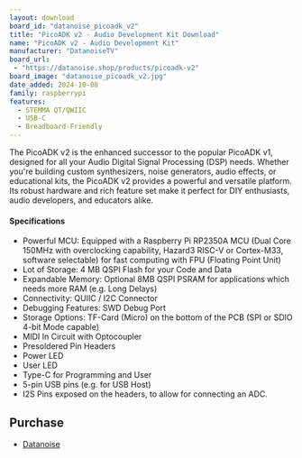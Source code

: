 ```yaml
---
layout: download
board_id: "datanoise_picoadk_v2"
title: "PicoADK v2 - Audio Development Kit Download"
name: "PicoADK v2 - Audio Development Kit"
manufacturer: "DatanoiseTV"
board_url:
 - "https://datanoise.shop/products/picoadk-v2"
board_image: "datanoise_picoadk_v2.jpg"
date_added: 2024-10-08
family: raspberrypi
features:
  - STEMMA QT/QWIIC
  - USB-C
  - Breadboard-Friendly
---
```


The PicoADK v2 is the enhanced successor to the popular PicoADK v1, designed for all your Audio Digital Signal Processing (DSP) needs. Whether you're building custom synthesizers, noise generators, audio effects, or educational kits, the PicoADK v2 provides a powerful and versatile platform. Its robust hardware and rich feature set make it perfect for DIY enthusiasts, audio developers, and educators alike.

#### Specifications

- Powerful MCU: Equipped with a Raspberry Pi RP2350A MCU (Dual Core 150MHz with overclocking capability, Hazard3 RISC-V or Cortex-M33, software selectable) for fast computing with FPU (Floating Point Unit)
- Lot of Storage: 4 MB QSPI Flash for your Code and Data
- Expandable Memory: Optional 8MB QSPI PSRAM for applications which needs more RAM (e.g. Long Delays)
- Connectivity: QUIIC / I2C Connector
-  Debugging Features: SWD Debug Port
- Storage Options: TF-Card (Micro) on the bottom of the PCB (SPI or SDIO 4-bit Mode capable)
- MIDI In Circuit with Optocoupler
- Presoldered Pin Headers
- Power LED
- User LED
- Type-C for Programming and User 
- 5-pin USB pins (e.g. for USB Host)
- I2S Pins exposed on the headers, to allow for connecting an ADC.


## Purchase

* [Datanoise](https://datanoise.shop/products/picoadk-v2)
